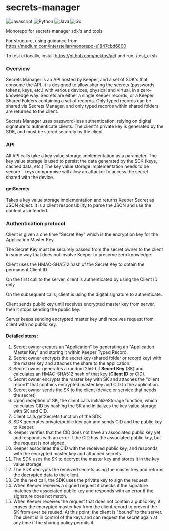 # secrets-manager

![Javascript](https://github.com/Keeper-Security/secrets-manager/actions/workflows/test.js.yml/badge.svg)
![Python](https://github.com/Keeper-Security/secrets-manager/actions/workflows/test.python.yml/badge.svg)
![Java](https://github.com/Keeper-Security/secrets-manager/actions/workflows/test.java.yml/badge.svg)
![Go](https://github.com/Keeper-Security/secrets-manager/actions/workflows/test.go.yml/badge.svg)

Monorepo for secrets manager sdk's and tools



For structure, using guidance from https://medium.com/interstellar/monorepo-e1847cbd6800

To test ci locally, install https://github.com/nektos/act and run ./test_ci.sh

### Overview

Secrets Manager is an API hosted by Keeper, and a set of SDK's that consume the API.
It is designed to allow sharing the secrets (passwords, tokens, keys, etc.) with various devices, 
physical and virtual, in a zero-knowledge way. Secrets are either a single Keeper records, or a Keeper Shared Folders
containing a set of records. Only typed records can be shared via Secrets Manager, and only typed records within
shared folders are returned to the client.

Secrets Manager uses password-less authentication, relying on digital signature to authenticate clients.
The client's private key is generated by the SDK, and must be stored securely by the client. 

### API

All API calls take a key value storage implementation as a parameter.
The key value storage is used to persist the data generated by the SDK (keys, cached data, etc.)
The key value storage implementation needs to be secure - keys compromise will allow an attacker to 
access the secret shared with the device.

#### getSecrets
Takes a key value storage implementation and returns Keeper Secret as JSON object. 
It is a client responsibility to parse the JSON and use the content as intended. 

### Authentication protocol

Client is given a one time "Secret Key" which is the encryption key for the Application Master Key.

The Secret Key must be securely passed from the secret owner to the client in some way that does not involve Keeper
to preserve zero knowledge.

Client uses the HMAC-SHA512 hash of the Secret Key to obtain the permanent Client ID.

On the first call to the server, client is authenticated by using the Client ID only.

On the subsequent calls, client is using the digital signature to authenticate.

Client sends public key until receives encrypted master key from server, then it stops sending the public key.

Server keeps sending encrypted master key until receives request from client with no public key.

#### Detailed steps:  

1. Secret owner creates an "Application" by generating an "Application Master Key" and storing it within Keeper Typed Record.  
1. Secret owner encrypts the secret key (shared folder or record key) with the master key and attaches the share to the application.
1. Secret owner generates a random 256-bit **Secret Key** (SK) and calculates an HMAC-SHA512 hash of that key (**Client ID** or CID).
1. Secret owner encrypts the master key with SK and attaches the "client record" that contains encrypted master key and CID to the application. 
1. Secret owner sends the SK to the client (device or service that needs the secret)
1. Upon reception of SK, the client calls initializeStorage function, which calculates CID by hashing the SK 
   and initializes the key value storage with SK and CID.
1. Client calls getSecrets function of the SDK.
1. SDK generates private/public key pair and sends CID and the public key to Keeper.
1. Keeper verifies that the CID does not have an associated public key yet and responds with an error if 
   the CID has the associated public key, but the request is not signed.
1. Keeper associates the CID with the received public key, and responds with the encrypted master key and attached secrets.
1. The SDK uses the SK to decrypt the master key and stores it in the key value storage.
1. The SDK decrypts the received secrets using the master key and returns the decrypted data to the client.
1. On the next call, the SDK uses the private key to sign the request.
1. When Keeper receives a signed request it checks if the signature matches the associated public key and responds 
    with an error if the signature does not match.
1. When Keeper receives the request that does not contain a public key, it erases the encrypted master key from 
    the client record to prevent the SK from ever be reused.
    At this point, the client is "bound" to the server. The client is in control of the keys and can request the secret 
    again at any time if the sharing policy permits it.
    
 





